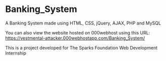 # Banking_System

A Banking System made using HTML, CSS, jQuery, AJAX, PHP and MySQL

You can also view the website hosted on 000webhost using this URL:
https://vestmental-attacker.000webhostapp.com/Banking_System/

This is a project developed for The Sparks Foundation Web Development Internship
